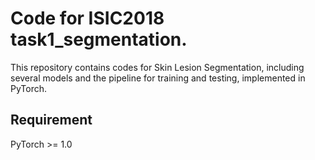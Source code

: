 # Code for ISIC2018 task1_segmentation.
This repository contains codes for Skin Lesion Segmentation, including several models and the pipeline for training and testing, implemented in PyTorch.
## Requirement
  PyTorch >= 1.0

